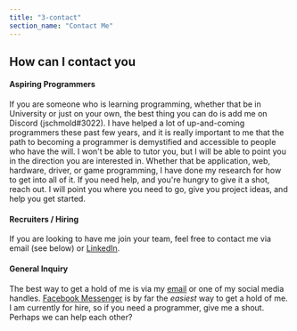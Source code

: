```yaml
---
title: "3-contact"
section_name: "Contact Me"
---
```


## How can I contact you

#### Aspiring Programmers

If you are someone who is learning programming, whether that be in University or just on your own, the best thing you can do is add me on Discord (jschmold#3022). I have helped a lot of up-and-coming programmers these past few years, and it is really important to me that the path to becoming a programmer is demystified and accessible to people who have the will. I won't be able to tutor you, but I will be able to point you in the direction you are interested in. Whether that be application, web, hardware, driver, or game programming, I have done my research for how to get into all of it. If you need help, and you're hungry to give it a shot, reach out. I will point you where you need to go, give you project ideas, and help you get started.


#### Recruiters / Hiring

If you are looking to have me join your team, feel free to contact me via email (see below) or [LinkedIn](https://www.linkedin.com/in/jschmold/).

#### General Inquiry

The best way to get a hold of me is via my [email](mailto:me@jonathanschmold.ca) or one of my social media handles. [Facebook Messenger](https://www.facebook.com/jonathanschmold) is by far the _easiest_ way to get a hold of me. I am currently for hire, so if you need a programmer, give me a shout. Perhaps we can help each other?
